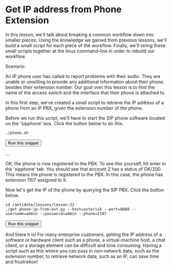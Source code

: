 # Get IP address from Phone Extension

In this lesson, we'll talk about breaking a common workflow down into smaller pieces.  Using the knowledge we gained from previous lessons, we'll build a small script for each piece of the workflow.  Finally, we'll string these small scripts together at the linux command-line in order to rebuild our workflow.

Scenario:

An IP phone user has called to report problems with their audio.  They are unable or unwilling to provide any additional information about their phone, besides their extension number.  Our goal over this lesson is to find the name of the access switch and the interface that their phone is attached to.

In this first step, we've created a small script to retrieve the IP address of a phone from an IP PBX, given the extension number of the phone.  

Before we run this script, we'll have to start the SIP phone software located on the 'sipphone' box.  Click the button below to do this.

```
./phone.sh
```
<button type="button" class="btn btn-primary btn-sm" onclick="runSnippetInTab('sipphone', this)">Run this snippet</button>

...

OK, the phone is now registered to the PBX.  To see this yourself, hit enter in the 'sipphone' tab.  You should see that account 2 has a status of OK/200.  This means the phone is registered to the PBX.
In this case, the phone has extension 1107 assigned to it.

Now let's get the IP of the phone by querying the SIP PBX.  Click the button below.


```
cd /antidote/lessons/lesson-21
./get-phone-ip-from-ext.py --host=asterisk --port=8088 --username=admin --password=admin --phone=1107
```
<button type="button" class="btn btn-primary btn-sm" onclick="runSnippetInTab('linux1', this)">Run this snippet</button>

And there it is!  For many enterprise customers, getting the IP address of a software or hardware client such as a phone, a virtual-machine host, a chat client, or a storage element can be difficult and time consuming. Having a script such as this where you can pass in non-network data, such as the extension number, to retrieve network data, such as an IP, can save time and frustration!


